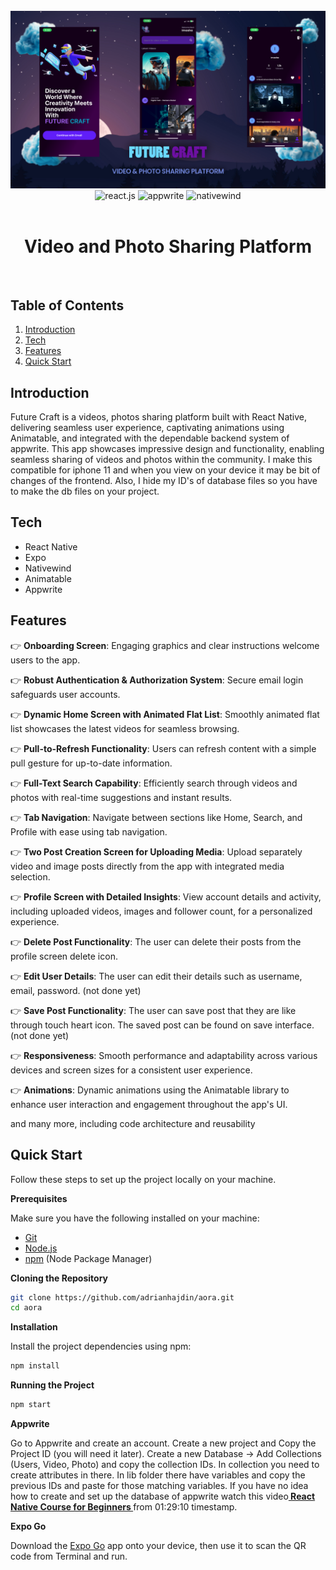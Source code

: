 <div align="center">
  <br />
      <img src="assets/banner.png" alt="Project Banner" width="1000">
  <br />

  <div>
    <img src="https://img.shields.io/badge/-React_Native-black?style=for-the-badge&logoColor=white&logo=react&color=61DAFB" alt="react.js" />
    <img src="https://img.shields.io/badge/-Appwrite-black?style=for-the-badge&logoColor=white&logo=appwrite&color=FD366E" alt="appwrite" />
    <img src="https://img.shields.io/badge/NativeWind-black?style=for-the-badge&logoColor=white&logo=tailwindcss&color=06B6D4" alt="nativewind" />
  </div>
  <br />
  <h1 align="center">Video and Photo Sharing Platform</h1>
  <br />
</div>

## <a name="table">Table of Contents</a>

1. [Introduction](#introduction)
2. [Tech](#tech)
3. [Features](#features)
4. [Quick Start](#quick-start)

## <a name="introduction"> Introduction</a>

Future Craft is a videos, photos sharing platform built with React Native, delivering seamless user experience, captivating animations using Animatable, and integrated with the dependable backend system of appwrite. This app showcases impressive design and functionality, enabling seamless sharing of videos and photos within the community.
I make this compatible for iphone 11 and when you view on your device it may be bit of changes of the frontend. Also,
I hide my ID's of database files so you have to make the db files on your project.

## <a name="tech"> Tech</a>

- React Native
- Expo
- Nativewind
- Animatable
- Appwrite

## <a name="features"> Features</a>

👉 **Onboarding Screen**: Engaging graphics and clear instructions welcome users to the app.

👉 **Robust Authentication & Authorization System**: Secure email login safeguards user accounts.

👉 **Dynamic Home Screen with Animated Flat List**: Smoothly animated flat list showcases the latest videos for seamless browsing.

👉 **Pull-to-Refresh Functionality**: Users can refresh content with a simple pull gesture for up-to-date information.

👉 **Full-Text Search Capability**: Efficiently search through videos and photos with real-time suggestions and instant results.

👉 **Tab Navigation**: Navigate between sections like Home, Search, and Profile with ease using tab navigation.

👉 **Two Post Creation Screen for Uploading Media**: Upload separately video and image posts directly from the app with integrated media selection.

👉 **Profile Screen with Detailed Insights**: View account details and activity, including uploaded videos, images and follower count, for a personalized experience.

👉 **Delete Post Functionality**: The user can delete their posts from the profile screen delete icon.

👉 **Edit User Details**: The user can edit their details such as username, email, password. (not done yet)

👉 **Save Post Functionality**: The user can save post that they are like through touch heart icon. The saved post can be found on save interface. (not done yet)

👉 **Responsiveness**: Smooth performance and adaptability across various devices and screen sizes for a consistent user experience.

👉 **Animations**: Dynamic animations using the Animatable library to enhance user interaction and engagement throughout the app's UI.

and many more, including code architecture and reusability

## <a name="quick-start"> Quick Start</a>

Follow these steps to set up the project locally on your machine.

**Prerequisites**

Make sure you have the following installed on your machine:

- [Git](https://git-scm.com/)
- [Node.js](https://nodejs.org/en)
- [npm](https://www.npmjs.com/) (Node Package Manager)

**Cloning the Repository**

```bash
git clone https://github.com/adrianhajdin/aora.git
cd aora
```

**Installation**

Install the project dependencies using npm:

```bash
npm install
```

**Running the Project**

```bash
npm start
```

**Appwrite**

Go to Appwrite and create an account.
Create a new project and Copy the Project ID (you will need it later).
Create a new Database → Add Collections (Users, Video, Photo) and copy the collection IDs.
In collection you need to create attributes in there.
In lib folder there have variables and copy the previous IDs and paste for those matching variables.
If you have no idea how to create and set up the database of appwrite watch this video<a href="https://youtu.be/ZBCUegTZF7M?si=ubt0vk70lSjt6DCs" target="_blank"><b> React Native Course for Beginners </b></a> from 01:29:10 timestamp.

**Expo Go**

Download the [Expo Go](https://expo.dev/go) app onto your device, then use it to scan the QR code from Terminal and run.

#
